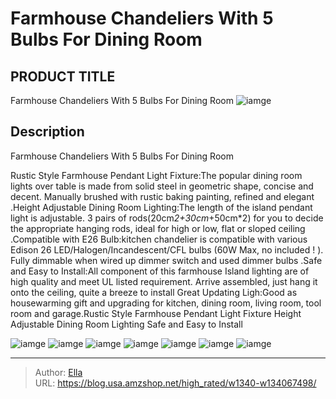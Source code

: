 # Farmhouse Chandeliers With 5 Bulbs For Dining Room


## PRODUCT TITLE 

Farmhouse Chandeliers With 5 Bulbs For Dining Room
![iamge](https://b2bfiles1.gigab2b.cn/image/wkseller/15543/20221222_1464ff0911434169aaa4bd49aebc31ca.jpg)

## Description

Farmhouse Chandeliers With 5 Bulbs For Dining Room

Rustic Style Farmhouse Pendant Light Fixture:The popular dining room lights over table is made from solid steel in geometric shape, concise and decent. Manually brushed with rustic baking painting, refined and elegant .Height Adjustable Dining Room Lighting:The length of the island pendant light is adjustable.  3 pairs of rods(20cm*2&#43;30cm*&#43;50cm*2) for you to decide the appropriate hanging rods, ideal for high or low, flat or sloped ceiling .Compatible with E26 Bulb:kitchen chandelier is compatible with various Edison 26 LED/Halogen/Incandescent/CFL bulbs (60W Max, no included ! ). Fully dimmable when wired up dimmer switch and used dimmer bulbs .Safe and Easy to Install:All component of this farmhouse Island lighting are of high quality and meet UL listed requirement. Arrive assembled, just hang it onto the ceiling, quite a breeze to install Great Updating Ligh:Good as housewarming gift and upgrading for kitchen, dining room, living room, tool room and garage.Rustic Style Farmhouse Pendant Light Fixture
Height Adjustable Dining Room Lighting
Safe and Easy to Install








![iamge](https://b2bfiles1.gigab2b.cn/image/wkseller/15543/20230521_88cba5c44cdfecefe842a935602ab044.jpg)
![iamge](https://b2bfiles1.gigab2b.cn/image/wkseller/15543/20230521_0556dcc63d033648e3a4f5ff12de72b5.jpg)
![iamge](https://b2bfiles1.gigab2b.cn/image/wkseller/15543/20221222_4e49f3cc1b15b586ba3788ccff9b7f5c.jpg)
![iamge](https://b2bfiles1.gigab2b.cn/image/wkseller/15543/20221222_6d5089d563cccd283933865b7b1ac365.jpg)
![iamge](https://b2bfiles1.gigab2b.cn/image/wkseller/15543/20221222_2911b5ab8897be5c11d7599403950f17.jpg)
![iamge](https://b2bfiles1.gigab2b.cn/image/wkseller/15543/20221222_a5d06fd5b53034f111d428481d2d2930.jpg)
![iamge](https://b2bfiles1.gigab2b.cn/image/wkseller/15543/20221222_2b46aa638132bbca47ae41530728cd4f.jpg)


---

> Author: [Ella](https://blog.usa.amzshop.net/)  
> URL: https://blog.usa.amzshop.net/high_rated/w1340-w134067498/  

